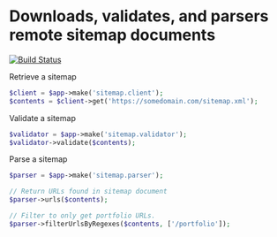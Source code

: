 # Downloads, validates, and parsers remote sitemap documents

[![Build Status](https://travis-ci.org/a3020/laravel-sitemap.svg?branch=master)](https://travis-ci.org/a3020/laravel-sitemap)


Retrieve a sitemap
```php
$client = $app->make('sitemap.client');
$contents = $client->get('https://somedomain.com/sitemap.xml');
``` 

Validate a sitemap
```php
$validator = $app->make('sitemap.validator');
$validator->validate($contents);
```

Parse a sitemap
```php
$parser = $app->make('sitemap.parser');

// Return URLs found in sitemap document
$parser->urls($contents);

// Filter to only get portfolio URLs.
$parser->filterUrlsByRegexes($contents, ['/portfolio']);
```
